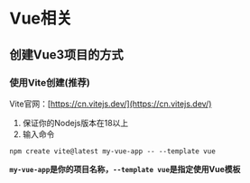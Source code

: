 # Vue相关
## 创建Vue3项目的方式
### 使用Vite创建(推荐)
Vite官网：[https://cn.vitejs.dev/](https://cn.vitejs.dev/)
1. 保证你的Nodejs版本在18以上
2. 输入命令
```shell
npm create vite@latest my-vue-app -- --template vue
```
**`my-vue-app`是你的项目名称，`--template vue`是指定使用Vue模板**
 